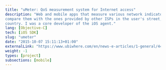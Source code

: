 ```yaml
---
title: "uMeter: QoS measurement system for Internet access"
description: "Web and mobile apps that measure various network indicators and
compare them with the ones provided by other ISPs in the user's street, city or
country. I was a core developer of the iOS agent."
lang: [Objective-C]
tech: [iOS SDK]
slug: "umeter"
date: "2015-10-07 15:11:13+01:00"
externalLink: "https://www.ubiwhere.com/en/news-e-articles/1-general/44-umeter-collaborative-platform-for-monitoring-quality-of-service-qos-for-internet-access"
weight: -1
types: [project]
subsections: [mobile]
---
```


